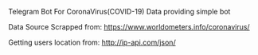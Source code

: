 Telegram Bot For CoronaVirus(COVID-19) Data providing simple bot

Data Source Scrapped from: https://www.worldometers.info/coronavirus/

Getting users location from: http://ip-api.com/json/

